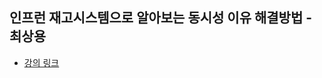 ## 인프런 재고시스템으로 알아보는 동시성 이유 해결방법 - 최상용
- [강의 링크](https://www.inflearn.com/course/%EB%8F%99%EC%8B%9C%EC%84%B1%EC%9D%B4%EC%8A%88-%EC%9E%AC%EA%B3%A0%EC%8B%9C%EC%8A%A4%ED%85%9C)

